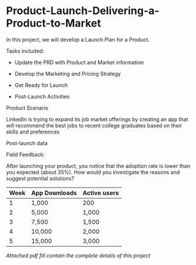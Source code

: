 # Product-Launch-Delivering-a-Product-to-Market


In this project, we will develop a Launch Plan for a Product.

Tasks included:

* Update the PRD with Product and Market information

* Develop the Marketing and Pricing Strategy

* Get Ready for Launch
 
* Post-Launch Activities

Product Scenario

LinkedIn is trying to expand its job market offerings by creating an app that will recommend the best jobs to recent college graduates based on their skills and preferences


Post-launch data

Field Feedback:

After launching your product, you notice that the adoption rate is lower than you expected (about 35%). How would you investigate the reasons and suggest potential solutions?

Week | App Downloads | Active users
-----|---------------|-------------
1	| 1,000	| 200
2	| 5,000	| 1,000
3	| 7,500	| 1,500
4	| 10,000 | 2,000
5	| 15,000 | 3,000


*Attached pdf fill contain the complete details of this project*
